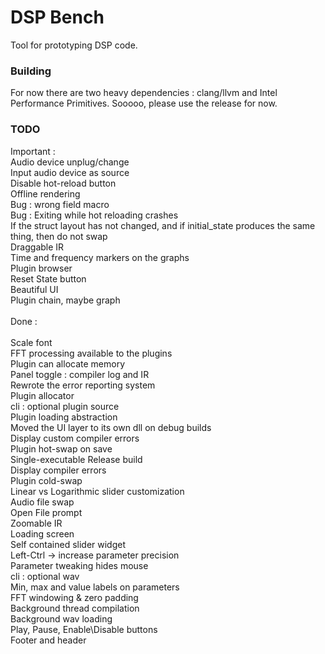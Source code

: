 # DSP Bench

Tool for prototyping DSP code.

### Building
For now there are two heavy dependencies : clang/llvm and Intel Performance Primitives. Sooooo, please use the release for now. 

### TODO

Important : \
Audio device unplug/change \
Input audio device as source \
Disable hot-reload button \
Offline rendering \
Bug : wrong field macro \
Bug : Exiting while hot reloading crashes \
If the struct layout has not changed, and if initial_state produces the same thing, then do not swap \
Draggable IR \
Time and frequency markers on the graphs \
Plugin browser \
Reset State button \
Beautiful UI \
Plugin chain, maybe graph \
\
Done : \
\
Scale font \
FFT processing available to the plugins \
Plugin can allocate memory \
Panel toggle : compiler log and IR \
Rewrote the error reporting system \
Plugin allocator \
cli : optional plugin source \
Plugin loading abstraction \
Moved the UI layer to its own dll on debug builds \
Display custom compiler errors \
Plugin hot-swap on save \
Single-executable Release build \
Display compiler errors \
Plugin cold-swap \
Linear vs Logarithmic slider customization \
Audio file swap \
Open File prompt \
Zoomable IR \
Loading screen \
Self contained slider widget \
Left-Ctrl -> increase parameter precision  \
Parameter tweaking hides mouse  \
cli : optional wav \
Min, max and value labels on parameters \
FFT windowing & zero padding \
Background thread compilation \
Background wav loading \
Play, Pause, Enable\Disable buttons\
Footer and header
